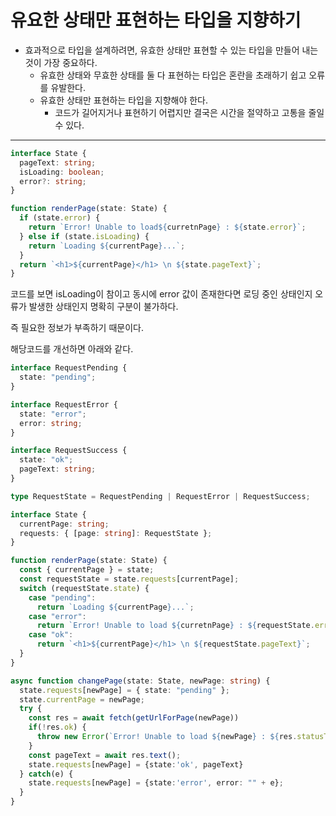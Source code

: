 # 유요한 상태만 표현하는 타입을 지향하기

- 효과적으로 타입을 설계하려면, 유효한 상태만 표현할 수 있는 타입을 만들어 내는 것이 가장 중요하다.
  - 유효한 상태와 무효한 상태를 둘 다 표현하는 타입은 혼란을 초래하기 쉽고 오류를 유발한다.
  - 유효한 상태만 표현하는 타입을 지향해야 한다.
    - 코드가 길어지거나 표현하기 어렵지만 결국은 시간을 절약하고 고통을 줄일 수 있다.

---

```ts
interface State {
  pageText: string;
  isLoading: boolean;
  error?: string;
}

function renderPage(state: State) {
  if (state.error) {
    return `Error! Unable to load${curretnPage} : ${state.error}`;
  } else if (state.isLoading) {
    return `Loading ${currentPage}...`;
  }
  return `<h1>${currentPage}</h1> \n ${state.pageText}`;
}
```

코드를 보면 isLoading이 참이고 동시에 error 값이 존재한다면 로딩 중인 상태인지
오류가 발생한 상태인지 명확히 구분이 불가하다.

즉 필요한 정보가 부족하기 때문이다.

해당코드를 개선하면 아래와 같다.

```ts
interface RequestPending {
  state: "pending";
}

interface RequestError {
  state: "error";
  error: string;
}

interface RequestSuccess {
  state: "ok";
  pageText: string;
}

type RequestState = RequestPending | RequestError | RequestSuccess;

interface State {
  currentPage: string;
  requests: { [page: string]: RequestState };
}

function renderPage(state: State) {
  const { currentPage } = state;
  const requestState = state.requests[currentPage];
  switch (requestState.state) {
    case "pending":
      return `Loading ${currentPage}...`;
    case "error":
      return `Error! Unable to load ${curretnPage} : ${requestState.error}`;
    case "ok":
      return `<h1>${currentPage}</h1> \n ${requestState.pageText}`;
  }
}

async function changePage(state: State, newPage: string) {
  state.requests[newPage] = { state: "pending" };
  state.currentPage = newPage;
  try {
    const res = await fetch(getUrlForPage(newPage))
    if(!res.ok) {
      throw new Error(`Error! Unable to load ${newPage} : ${res.statusText}`;)
    }
    const pageText = await res.text();
    state.requests[newPage] = {state:'ok', pageText}
  } catch(e) {
    state.requests[newPage] = {state:'error', error: "" + e};
  }
}
```
